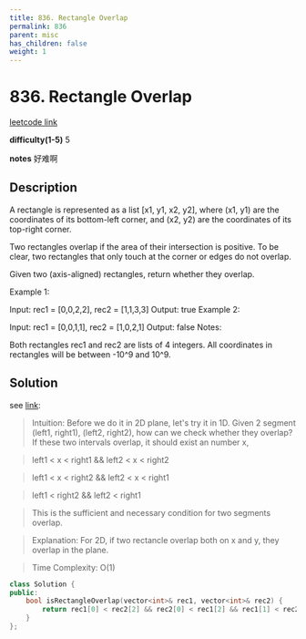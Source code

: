 ```yaml
---
title: 836. Rectangle Overlap
permalink: 836
parent: misc
has_children: false
weight: 1
---
```

# 836. Rectangle Overlap
[leetcode link](https://leetcode.com/problems/rectangle-overlap/)

**difficulty(1-5)** 
5

**notes** 
好难啊

## Description
A rectangle is represented as a list [x1, y1, x2, y2], where (x1, y1) are the coordinates of its bottom-left corner, and (x2, y2) are the coordinates of its top-right corner.

Two rectangles overlap if the area of their intersection is positive.  To be clear, two rectangles that only touch at the corner or edges do not overlap.

Given two (axis-aligned) rectangles, return whether they overlap.

Example 1:

Input: rec1 = [0,0,2,2], rec2 = [1,1,3,3]
Output: true
Example 2:

Input: rec1 = [0,0,1,1], rec2 = [1,0,2,1]
Output: false
Notes:

Both rectangles rec1 and rec2 are lists of 4 integers.
All coordinates in rectangles will be between -10^9 and 10^9.
## Solution
see [link](https://leetcode.com/problems/rectangle-overlap/discuss/132340/C%2B%2BJavaPython-1-line-Solution-1D-to-2D):
> Intuition:
> Before we do it in 2D plane, let's try it in 1D.
> Given 2 segment (left1, right1), (left2, right2), how can we check whether they overlap?
> If these two intervals overlap, it should exist an number x,

> left1 < x < right1 && left2 < x < right2

> left1 < x < right2 && left2 < x < right1

> left1 < right2 && left2 < right1

> This is the sufficient and necessary condition for two segments overlap.

> Explanation:
> For 2D, if two rectancle overlap both on x and y, they overlap in the plane.

> Time Complexity:
> O(1)

```c++
class Solution {
public:
    bool isRectangleOverlap(vector<int>& rec1, vector<int>& rec2) {
        return rec1[0] < rec2[2] && rec2[0] < rec1[2] && rec1[1] < rec2[3] && rec2[1] < rec1[3];
    }
};
``` 

<!-- 
Default label
{: .label }

Blue label
{: .label .label-blue }

Stable
{: .label .label-green }

New release
{: .label .label-purple }

Coming soon
{: .label .label-yellow }

Deprecated
{: .label .label-red } -->
